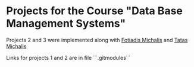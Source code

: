 # Projects for the Course "Data Base Management Systems"

Projects 2 and 3 were implemented along with [Fotiadis Michalis](https://github.com/FotiadisM) and [Tatas Michalis](https://github.com/MichalisTatas)

Links for projects 1 and 2 are in file ΄΄΄.gitmodules΄΄΄
